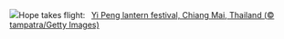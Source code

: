 ![](https://www.bing.com/th?id=OHR.YiPengLanterns_EN-GB5743270673_UHD.jpg&w=1000)Hope takes flight:&nbsp;&ensp;[Yi Peng lantern festival, Chiang Mai, Thailand (© tampatra/Getty Images)](https://www.bing.com/th?id=OHR.YiPengLanterns_EN-GB5743270673_UHD.jpg)
<br><br/>
